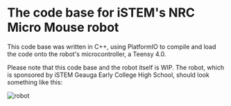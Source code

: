 # The code base for iSTEM's NRC Micro Mouse robot

This code base was written in C++, using PlatformIO to compile and load the code onto the robot's microcontroller, a Teensy 4.0.

Please note that this code base and the robot itself is WIP. The robot, which is sponsored by iSTEM Geauga Early College High School, should look something like this:

![robot](https://ibb.co/SrcG1hn)